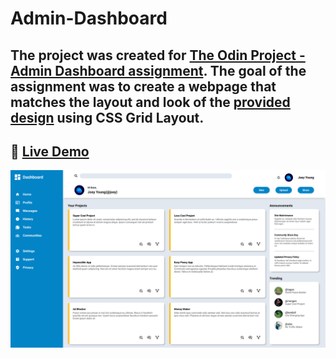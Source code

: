 # Admin-Dashboard

The project was created for [The Odin Project - Admin Dashboard assignment](https://www.theodinproject.com/lessons/node-path-intermediate-html-and-css-admin-dashboard). The goal of the assignment was to create a webpage that matches the layout and look of the [provided design](https://cdn.statically.io/gh/TheOdinProject/curriculum/43cc6ab69fdfbef40d431a65677d2144668930ac/intermediate_html_css/grid/project_admin_dashboard/imgs/dashboard-project.png) using CSS Grid Layout.
---
## :link: [**Live Demo**](https://jqyoung.github.io/Admin-Dashboard/)

![webpage screenshot](screenshot/Screenshot.png)